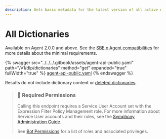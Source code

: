 ```yaml
---
description: Gets basic metadata for the latest version of all active dictionaries.
---
```


# All Dictionaries

Available on Agent 2.0.0 and above. See the [SBE x Agent compatibilities](https://docs.developers.symphony.com/admin-guide/agent-guide/sbe-x-agent-compatibility-matrix) for more details about the minimal requirements.

{% swagger src="../../../.gitbook/assets/agent-api-public.yaml" path="/v1/dlp/dictionaries" method="get" expanded="true" fullWidth="true" %}
[agent-api-public.yaml](../../../.gitbook/assets/agent-api-public.yaml)
{% endswagger %}

Results do not include dictionary content or [deleted dictionaries](ref:delete-dictionary).

> ### 🚧 Required Permissions
>
> Calling this endpoint requires a Service User Account set with the Expression Filter Policy Management role. For more information about Service User accounts and their roles, see the [Symphony Administration Guide](https://symphony.direct/).
>
> See [Bot Permissions](https://docs.developers.symphony.com/building-bots-on-symphony/configuration/bot-permissions) for a list of roles and associated privileges.
